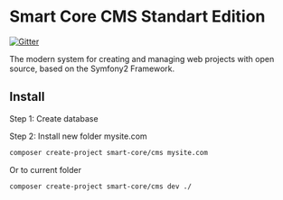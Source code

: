 Smart Core CMS Standart Edition
===============================
[![Gitter](https://badges.gitter.im/Join%20Chat.svg)](https://gitter.im/Smart-Core/chat?utm_source=badge&utm_medium=badge&utm_campaign=pr-badge)

The modern system for creating and managing web projects with open source, based on the Symfony2 Framework.

Install
-------

Step 1: Create database 

Step 2: Install new folder mysite.com

``` bash
composer create-project smart-core/cms mysite.com
```

Or to current folder

``` bash
composer create-project smart-core/cms dev ./
```
